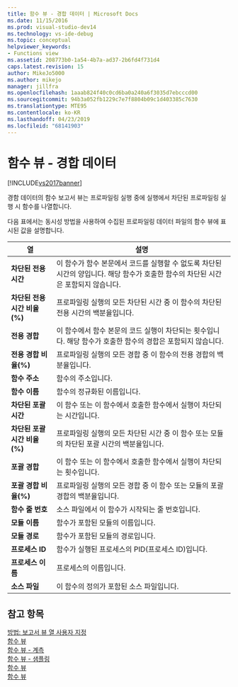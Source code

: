 ```yaml
---
title: 함수 뷰 - 경합 데이터 | Microsoft Docs
ms.date: 11/15/2016
ms.prod: visual-studio-dev14
ms.technology: vs-ide-debug
ms.topic: conceptual
helpviewer_keywords:
- Functions view
ms.assetid: 208773b0-1a54-4b7a-ad37-2b6fd4f731d4
caps.latest.revision: 15
author: MikeJo5000
ms.author: mikejo
manager: jillfra
ms.openlocfilehash: 1aaab824f40c0cd6ba0a240a6f3035d7ebcccd00
ms.sourcegitcommit: 94b3a052fb1229c7e7f8804b09c1d403385c7630
ms.translationtype: MTE95
ms.contentlocale: ko-KR
ms.lasthandoff: 04/23/2019
ms.locfileid: "68141903"
---
```

# <a name="functions-view---contention-data"></a>함수 뷰 - 경합 데이터
[!INCLUDE[vs2017banner](../includes/vs2017banner.md)]

경함 데이터의 함수 보고서 뷰는 프로파일링 실행 중에 실행에서 차단된 프로파일링 실행 시 함수를 나열합니다.  
  
 다음 표에서는 동시성 방법을 사용하여 수집된 프로파일링 데이터 파일의 함수 뷰에 표시된 값을 설명합니다.  
  
|열|설명|  
|------------|-----------------|  
|**차단된 전용 시간**|이 함수가 함수 본문에서 코드를 실행할 수 없도록 차단된 시간의 양입니다. 해당 함수가 호출한 함수의 차단된 시간은 포함되지 않습니다.|  
|**차단된 전용 시간 비율(%)**|프로파일링 실행의 모든 차단된 시간 중 이 함수의 차단된 전용 시간의 백분율입니다.|  
|**전용 경합**|이 함수에서 함수 본문의 코드 실행이 차단되는 횟수입니다. 해당 함수가 호출한 함수의 경합은 포함되지 않습니다.|  
|**전용 경합 비율(%)**|프로파일링 실행의 모든 경합 중 이 함수의 전용 경합의 백분율입니다.|  
|**함수 주소**|함수의 주소입니다.|  
|**함수 이름**|함수의 정규화된 이름입니다.|  
|**차단된 포괄 시간**|이 함수 또는 이 함수에서 호출한 함수에서 실행이 차단되는 시간입니다.|  
|**차단된 포괄 시간 비율(%)**|프로파일링 실행의 모든 차단된 시간 중 이 함수 또는 모듈의 차단된 포괄 시간의 백분율입니다.|  
|**포괄 경합**|이 함수 또는 이 함수에서 호출한 함수에서 실행이 차단되는 횟수입니다.|  
|**포괄 경합 비율(%)**|프로파일링 실행의 모든 경합 중 이 함수 또는 모듈의 포괄 경합의 백분율입니다.|  
|**함수 줄 번호**|소스 파일에서 이 함수가 시작되는 줄 번호입니다.|  
|**모듈 이름**|함수가 포함된 모듈의 이름입니다.|  
|**모듈 경로**|함수가 포함된 모듈의 경로입니다.|  
|**프로세스 ID**|함수가 실행된 프로세스의 PID(프로세스 ID)입니다.|  
|**프로세스 이름**|프로세스의 이름입니다.|  
|**소스 파일**|이 함수의 정의가 포함된 소스 파일입니다.|  
  
## <a name="see-also"></a>참고 항목  
 [방법: 보고서 뷰 열 사용자 지정](../profiling/how-to-customize-report-view-columns.md)   
 [함수 뷰](../profiling/functions-view.md)   
 [함수 뷰 - 계측](../profiling/functions-view-dotnet-memory-instrumentation-data.md)   
 [함수 뷰 - 샘플링](../profiling/functions-view-dotnet-memory-sampling-data.md)   
 [함수 뷰](../profiling/functions-view-instrumentation-data.md)   
 [함수 뷰](../profiling/functions-view-sampling-data.md)
